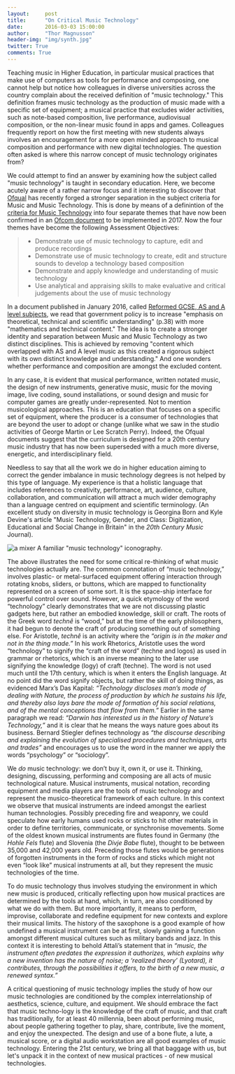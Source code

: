 ```yaml
---
layout:     post
title:      "On Critical Music Technology"
date:       2016-03-03 15:00:00
author:     "Thor Magnusson"
header-img: "img/synth.jpg"
twitter: True
comments: True
---
```


<p>Teaching music in Higher Education, in particular musical practices that make use of computers as tools for performance and composing, one cannot help but notice how colleagues in diverse universities across the country complain about the received definition of "music technology." This definition frames music technology as the production of music made with a specific set of equipment; a musical practice that excludes wider activities, such as note-based composition, live performance, audiovisual composition, or the non-linear music found in apps and games. Colleagues frequently report on how the first meeting with new students always involves an encouragement for a more open minded approach to musical composition and performance with new digital technologies. The question often asked is where this narrow concept of music technology originates from?

<p>We could attempt to find an answer by examining how the subject called "music technology" is taught in secondary education. Here, we become acutely aware of a rather narrow focus and it interesting to discover that <a href="https://www.gov.uk/government/organisations/ofqual">Ofqual</a> has recently forged a stronger separation in the subject criteria for Music and Music Technology. This is done by means of a definintion of the <a href="http://qualifications.pearson.com/en/qualifications/edexcel-a-levels/music-technology-2008.news.html?article=%2Fcontent%2Fdemo%2Fen%2Fnews-policy%2Fqualifications%2Fa-levels%2Fmusic-technology%2Fas-a-level-music-technology-subject-criteria-consultation-now-open"> criteria for Music Technology</a> into four separate themes that have now been confirmed in an <a href="https://www.gov.uk/government/uploads/system/uploads/attachment_data/file/504470/First_Teach_2017_Part_1_-_decisions_document_including_sociology.pdf"> Ofcom document</a> to be implemented in 2017. Now the four themes have become the following Assessment Objectives:

<blockquote>
	<ul>
<li>Demonstrate use of music technology to capture, edit and produce recordings</li>
<li>Demonstrate use of music technology to create, edit and structure sounds to develop a technology based composition</li>
<li>Demonstrate and apply knowledge and understanding of music technology</li>
<li>Use analytical and appraising skills to make evaluative and critical judgements about the use of music technology</li>
	</ul>
</blockquote>

<p>In a document published in January 2016, called <a href="https://www.gov.uk/government/uploads/system/uploads/attachment_data/file/504026/GCSE_A_level_reform_subject_content_government_response.pdf">Reformed GCSE, AS and A level subjects</a>, we read that government policy is to increase "emphasis on theoretical, technical and scientific understanding" (p.38) with more "mathematics and technical content." The idea is to create a stronger identity and separation between Music and Music Technology as two distinct disciplines. This is achieved by removing "content which overlapped with AS and A level music as this created a rigorous subject with its own distinct knowledge and understanding." And one wonders whether performance and composition are amongst the excluded content. 

<p>In any case, it is evident that musical performance, written notated music, the design of new instruments, generative music, music for the moving image, live coding, sound installations, or sound design and music for computer games are greatly under-represented. Not to mention musicological approaches. This is an education that focuses on a specific set of equipment, where the producer is a consumer of technologies that are beyond the user to adopt or change (unlike what we saw in the studio activities of George Martin or Lee Scratch Perry). Indeed, the Ofqual documents suggest that the curriculum is designed for a 20th century music industry that has now been superseded with a much more diverse, energetic, and interdisciplinary field. 

<p>Needless to say that all the work we do in higher education aiming to correct the gender imbalance in music technology degrees is not helped by this type of language. My experience is that a holistic language that includes references to creativity, performance, art, audience, culture, collaboration, and communication will attract a much wider demography than a language centred on equipment and scientific terminology. (An excellent study on diversity in music technology is Georgina Born and Kyle Devine's article "Music Technology, Gender, and Class: Digitization, Educational and Social Change in Britain" in the <i>20th Century Music</i> Journal).

<p><img src="{{ site.baseurl }}/img/mixer.jpg" alt="a mixer">
<span class="caption text-muted">A familiar "music technology" iconography.</span>

<p>The above illustrates the need for some critical re-thinking of what music technologies actually are. The common connotation of “music technology,” involves plastic- or metal-surfaced equipment offering interaction through rotating knobs, sliders, or buttons, which are mapped to functionality represented on a screen of some sort. It is the space-ship interface for powerful control over sound. However, a quick etymology of the word “technology” clearly demonstrates that we are not discussing plastic gadgets here, but rather an embodied knowledge, skill or craft. The roots of the Greek word <i>technê</i> is “wood,” but at the time of the early philosophers, it had begun to denote the craft of producing something out of something else. For Aristotle, <i>technê</i> is an activity where the <i>“origin is in the maker and not in the thing made.”</i> In his work Rhetorics, Aristotle uses the word “technology” to signify the “craft of the word” (techne and logos) as used in grammar or rhetorics, which is an inverse meaning to the later use signifying the knowledge (logy) of craft (techne). The word is not used much until the 17th century, which is when it enters the English language. At no point did the word signify objects, but rather the skill of doing things, as evidenced Marx’s Das Kapital: <i>“Technology discloses man’s mode of dealing with Nature, the process of production by which he sustains his life, and thereby also lays bare the mode of formation of his social relations, and of the mental conceptions that flow from them.”</i> Earlier in the same paragraph we read: <i>“Darwin has interested us in the history of Nature’s Technology,”</i> and it is clear that he means the ways nature goes about its business. Bernard Stiegler defines technology as <i>“the discourse describing and explaining the evolution of specialised procedures and techniques, arts and trades”</i> and encourages us to use the word in the manner we apply the words “psychology” or “sociology”.

<p>We <i>do</i> music technology: we don’t buy it, own it, or use it. Thinking, designing, discussing, performing and composing are all acts of music technological nature. Musical instruments, musical notation, recording equipment and media players are the tools of music technology and represent the musico-theoretical framework of each culture. In this context we observe that musical instruments are indeed amongst the earliest human technologies. Possibly preceding fire and weaponry, we could speculate how early humans used rocks or sticks to hit other materials in order to define territories, communicate, or synchronise movements. Some of the oldest known musical instruments are flutes found in Germany (the <i>Hohle Fels</i> flute) and Slovenia (the <i>Divje Babe</i> flute), thought to be between 35,000 and 42,000 years old. Preceding those flutes would be generations of forgotten instruments in the form of rocks and sticks which might not even “look like” musical instruments at all, but they represent the music technologies of the time. 

<p>To do music technology thus involves studying the environment in which new music is produced, critically reflecting upon how musical practices are determined by the tools at hand, which, in turn, are also conditioned by what we do with them. But more importantly, it means to perform, improvise, collaborate and redefine equipment for new contexts and explore their musical limits. The history of the saxophone is a good example of how undefined a musical instrument can be at first, slowly gaining a function amongst different musical cultures such as military bands and jazz. In this context it is interesting to behold Attali’s statement that in <i>“music, the instrument often predates the expression it authorizes, which explains why a new invention has the nature of noise; a ‘realized theory’ (Lyotard), it contributes, through the possibilities it offers, to the birth of a new music, a renewed syntax.”</i> 

<p>A critical questioning of music technology implies the study of how our music technologies are conditioned by the complex interrelationship of aesthetics, science, culture, and equipment. We should embrace the fact that music techno-logy is the knowledge of the craft of music, and that craft has traditionally, for at least 40 millennia, been about performing music, about people gathering together to play, share, contribute, live the moment, and enjoy the unexpected. The design and use of a bone flute, a lute, a musical score, or a digital audio workstation are all good examples of music technology. Entering the 21st century, we bring all that baggage with us, but let's unpack it in the context of new musical practices - of new musical technologies.

